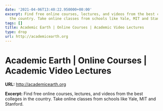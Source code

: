 ```yaml
---
date: '2021-04-06T13:40:22.950000+00:00'
excerpt: Find free online courses, lectures, and videos from the best colleges in
  the country. Take online classes from schools like Yale, MIT and Stanford.
tags: []
title: Academic Earth | Online Courses | Academic Video Lectures
type: drop
url: http://academicearth.org
---
```


# Academic Earth | Online Courses | Academic Video Lectures

**URL:** http://academicearth.org

**Excerpt:** Find free online courses, lectures, and videos from the best colleges in the country. Take online classes from schools like Yale, MIT and Stanford.
